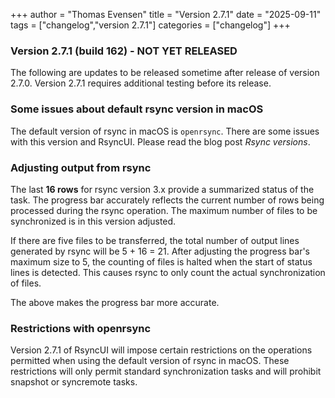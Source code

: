 +++
author = "Thomas Evensen"
title = "Version 2.7.1"
date = "2025-09-11"
tags = ["changelog","version 2.7.1"]
categories = ["changelog"]
+++

### Version 2.7.1 (build 162) - NOT YET RELEASED

The following are updates to be released sometime after release of version 2.7.0. Version 2.7.1 requires additional testing before its release.

### Some issues about default rsync version in macOS

The default version of rsync in macOS is `openrsync`. There are some issues with this version and RsyncUI. Please read the blog post *Rsync versions*. 

### Adjusting output from rsync

The last **16 rows** for rsync version 3.x provide a summarized status of the task. The progress bar accurately reflects the current number of rows being processed during the rsync operation. The maximum number of files to be synchronized is in this version adjusted. 

If there are five files to be transferred, the total number of output lines generated by rsync will be 5 + 16 = 21. After adjusting the progress bar's maximum size to 5, the counting of files is halted when the start of status lines is detected. This causes rsync to only count the actual synchronization of files. 

The above makes the progress bar more accurate.

### Restrictions with openrsync

Version 2.7.1 of RsyncUI will impose certain restrictions on the operations permitted when using the default version of rsync in macOS. These restrictions will only permit standard synchronization tasks and will prohibit snapshot or syncremote tasks.


